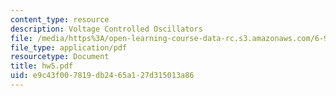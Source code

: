 ```yaml
---
content_type: resource
description: Voltage Controlled Oscillators
file: /media/https%3A/open-learning-course-data-rc.s3.amazonaws.com/6-976-high-speed-communication-circuits-and-systems-spring-2003/e9c43f007819db2465a127d315013a86_hw5.pdf
file_type: application/pdf
resourcetype: Document
title: hw5.pdf
uid: e9c43f00-7819-db24-65a1-27d315013a86
---
```

